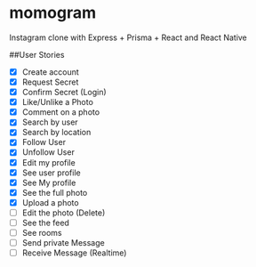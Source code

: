 # momogram
Instagram clone with Express + Prisma + React and React Native

##User Stories

- [x] Create account
- [x] Request Secret
- [x] Confirm Secret (Login)
- [x] Like/Unlike a Photo
- [x] Comment on a photo
- [x] Search by user
- [x] Search by location
- [x] Follow User
- [x] Unfollow User
- [x] Edit my profile
- [x] See user profile
- [x] See My profile
- [x] See the full photo
- [x] Upload a photo
- [ ] Edit the photo (Delete)
- [ ] See the feed
- [ ] See rooms
- [ ] Send private Message
- [ ] Receive Message (Realtime)